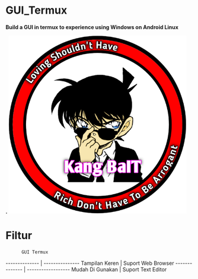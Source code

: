 # GUI_Termux
<h4>Build a GUI in termux to experience using Windows on Android Linux





.
![GitHub Logo](/docs/20210322_094134.png)




# Filtur


          GUI Termux
-------------- | ---------------
Tampilan Keren | Suport Web Browser
-------------- | ------------------
Mudah Di Gunakan | Suport Text Editor





